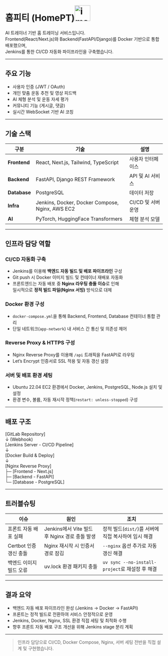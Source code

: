 # 홈피티 (HomePT)<img width="50" height="50" alt="image" src="https://github.com/user-attachments/assets/d1faec8c-a60f-419e-bb82-8a757452b5d8" />


AI 트레이너 기반 홈 트레이닝 서비스입니다.  
Frontend(React/Next.js)와 Backend(FastAPI/Django)를 Docker 기반으로 통합 배포했으며,  
Jenkins를 통한 CI/CD 자동화 파이프라인을 구축했습니다.

---

## 주요 기능

- 사용자 인증 (JWT / OAuth)
- 개인 맞춤 운동 추천 및 영상 피드백
- AI 체형 분석 및 운동 자세 평가
- 커뮤니티 기능 (게시글, 댓글)
- 실시간 WebSocket 기반 AI 코칭

---

## 기술 스택

| 구분 | 기술 | 설명 |
|------|------|------|
| **Frontend** | React, Next.js, Tailwind, TypeScript | 사용자 인터페이스 |
| **Backend** | FastAPI, Django REST Framework | API 및 AI 서비스 |
| **Database** | PostgreSQL | 데이터 저장 |
| **Infra** | Jenkins, Docker, Docker Compose, Nginx, AWS EC2 | CI/CD 및 서버 운영 |
| **AI** | PyTorch, HuggingFace Transformers | 체형 분석 모델 |

---

## 인프라 담당 역할

### CI/CD 자동화 구축
- Jenkins를 이용해 **백엔드 자동 빌드 및 배포 파이프라인** 구성  
- Git push 시 Docker 이미지 빌드 및 컨테이너 재배포 자동화  
- 프론트엔드는 자동 배포 중 **Nginx 라우팅 충돌 이슈**로 인해  
  일시적으로 **정적 빌드 파일(Nginx 서빙)** 방식으로 대체  

### Docker 환경 구성
- `docker-compose.yml`을 통해 Backend, Frontend, Database 컨테이너 통합 관리  
- 단일 네트워크(`app-network`) 내 서비스 간 통신 및 의존성 제어  

### Reverse Proxy & HTTPS 구성
- Nginx Reverse Proxy를 이용해 `/api` 트래픽을 FastAPI로 라우팅  
- Let’s Encrypt 인증서로 SSL 적용 및 자동 갱신 설정  

### 서버 및 배포 환경 세팅
- Ubuntu 22.04 EC2 환경에서 Docker, Jenkins, PostgreSQL, Node.js 설치 및 설정  
- 환경 변수, 볼륨, 자동 재시작 정책(`restart: unless-stopped`) 구성  

---

## 배포 구조
[GitLab Repository]  
↓ (Webhook)  
[Jenkins Server - CI/CD Pipeline]  
↓  
[Docker Build & Deploy]  
↓  
[Nginx Reverse Proxy]  
├─ [Frontend - Next.js]  
├─ [Backend - FastAPI]  
└─ [Database - PostgreSQL]


---

## 트러블슈팅

| 이슈 | 원인 | 조치 |
|------|------|------|
| 프론트 자동 배포 실패 | Jenkins에서 Vite 빌드 후 Nginx 경로 충돌 발생 | 정적 빌드(`dist/`)를 서버에 직접 복사하여 임시 해결 |
| Certbot 인증 갱신 충돌 | Nginx 재시작 시 인증서 경로 잠김 | `--nginx` 옵션 추가로 자동 갱신 해결 |
| 백엔드 이미지 빌드 오류 | uv.lock 환경 패키지 충돌 | `uv sync --no-install-project`로 재설정 후 해결 |

---

## 결과 요약

- 백엔드 자동 배포 파이프라인 완성 (Jenkins → Docker → FastAPI)  
- 프론트는 정적 빌드로 전환하여 서비스 안정적으로 운영  
- Jenkins, Docker, Nginx, SSL 환경 직접 세팅 및 최적화 수행  
- 향후 프론트 자동 배포 구조 개선을 위해 Jenkins stage 분리 계획  

---

> 인프라 담당으로 CI/CD, Docker Compose, Nginx, 서버 세팅 전반을 직접 설계 및 구현했습니다.
